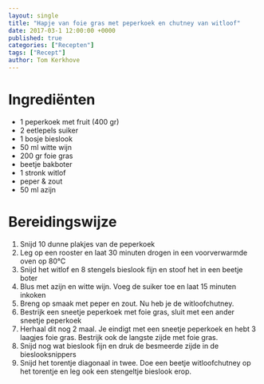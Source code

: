 ```yaml
---
layout: single
title: "Hapje van foie gras met peperkoek en chutney van witloof"
date: 2017-03-1 12:00:00 +0000
published: true
categories: ["Recepten"]
tags: ["Recept"]
author: Tom Kerkhove
---
```


# Ingrediënten

- 1 peperkoek met fruit (400 gr)
- 2 eetlepels suiker
- 1 bosje bieslook
- 50 ml witte wijn
- 200 gr foie gras
- beetje bakboter
- 1 stronk witlof
- peper & zout
- 50 ml azijn

# Bereidingswijze

1. Snijd 10 dunne plakjes van de peperkoek
2. Leg op een rooster en laat 30 minuten drogen in een voorverwarmde oven op 80°C
3. Snijd het witlof en 8 stengels bieslook fijn en stoof het in een beetje boter
4. Blus met azijn en witte wijn. Voeg de suiker toe en laat 15 minuten inkoken
5. Breng op smaak met peper en zout. Nu heb je de witloofchutney.
6. Bestrijk een sneetje peperkoek met foie gras, sluit met een ander sneetje peperkoek
7. Herhaal dit nog 2 maal. Je eindigt met een sneetje peperkoek en hebt 3 laagjes foie gras. Bestrijk ook de langste zijde met foie gras.
8. Snijd nog wat bieslook fijn en druk de besmeerde zijde in de bieslooksnippers
9. Snijd het torentje diagonaal in twee. Doe een beetje witloofchutney op het torentje en leg ook een stengeltje bieslook erop.